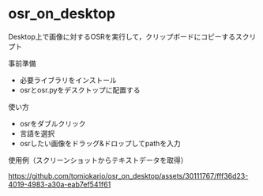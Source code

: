 # osr_on_desktop
Desktop上で画像に対するOSRを実行して，クリップボードにコピーするスクリプト

事前準備
- 必要ライブラリをインストール
- osrとosr.pyをデスクトップに配置する

使い方
- osrをダブルクリック
- 言語を選択
- osrしたい画像をドラッグ&ドロップしてpathを入力

使用例（スクリーンショットからテキストデータを取得）

https://github.com/tomiokario/osr_on_desktop/assets/30111767/fff36d23-4019-4983-a30a-eab7ef541f61

